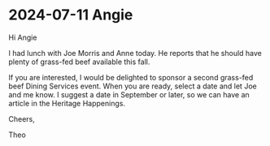 # 2024-07-11 Angie

Hi Angie

I had lunch with Joe Morris and Anne today. He reports that he should have plenty of grass-fed beef available this fall.

If you are interested, I would be delighted to sponsor a second grass-fed beef Dining Services event. When you are ready, select a date and let Joe and me know. I suggest a date in September or later, so we can have an article in the Heritage Happenings.

Cheers,

Theo




